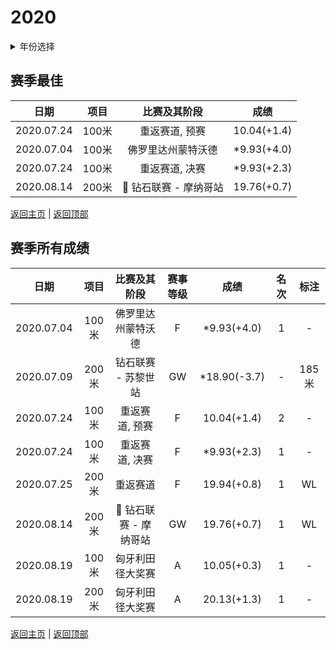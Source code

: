 # 2020

<details>
<summary>年份选择</summary>

- [2024](./2024.md)

- [2023](./2023.md)

- [2022](./2022.md)

- [2021](./2021.md)

- [2020](./2020.md)

- [2019](./2019.md)

- [2018](./2018.md)

- [2017](./2017.md)

- [2016](./2016.md)

- [2015](./2015.md)

- [2014](./2014.md)

- [2013](./2013.md)

- [2012](./2012.md)

</details>

## 赛季最佳

|    日期    | 项目  |                     比赛及其阶段                      |    成绩     |
| :--------: | :---: | :---------------------------------------------------: | :---------: |
| 2020.07.24 | 100米 |                    重返赛道, 预赛                     | 10.04(+1.4) |
| 2020.07.04 | 100米 |                  佛罗里达州蒙特沃德                   | *9.93(+4.0) |
| 2020.07.24 | 100米 |                    重返赛道, 决赛                     | *9.93(+2.3) |
| 2020.08.14 | 200米 | :diamond_shape_with_a_dot_inside: 钻石联赛 - 摩纳哥站 | 19.76(+0.7) |

[返回主页](../Profile.md) | [返回顶部](#2020)

## 赛季所有成绩

|    日期    | 项目  |                     比赛及其阶段                      | 赛事等级 |     成绩     | 名次 | 标注  |
| :--------: | :---: | :---------------------------------------------------: | :------: | :----------: | :--: | :---: |
| 2020.07.04 | 100米 |                  佛罗里达州蒙特沃德                   |    F     | *9.93(+4.0)  |  1   |   -   |
| 2020.07.09 | 200米 |                  钻石联赛 - 苏黎世站                  |    GW    | *18.90(-3.7) |  -   | 185米 |
| 2020.07.24 | 100米 |                    重返赛道, 预赛                     |    F     | 10.04(+1.4)  |  2   |   -   |
| 2020.07.24 | 100米 |                    重返赛道, 决赛                     |    F     | *9.93(+2.3)  |  1   |   -   |
| 2020.07.25 | 200米 |                       重返赛道                        |    F     | 19.94(+0.8)  |  1   |  WL   |
| 2020.08.14 | 200米 | :diamond_shape_with_a_dot_inside: 钻石联赛 - 摩纳哥站 |    GW    | 19.76(+0.7)  |  1   |  WL   |
| 2020.08.19 | 100米 |                   匈牙利田径大奖赛                    |    A     | 10.05(+0.3)  |  1   |   -   |
| 2020.08.19 | 200米 |                   匈牙利田径大奖赛                    |    A     | 20.13(+1.3)  |  1   |   -   |

[返回主页](../Profile.md) | [返回顶部](#2020)